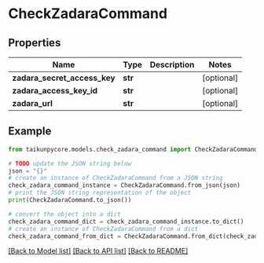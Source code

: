 # CheckZadaraCommand


## Properties

Name | Type | Description | Notes
------------ | ------------- | ------------- | -------------
**zadara_secret_access_key** | **str** |  | [optional] 
**zadara_access_key_id** | **str** |  | [optional] 
**zadara_url** | **str** |  | [optional] 

## Example

```python
from taikunpycore.models.check_zadara_command import CheckZadaraCommand

# TODO update the JSON string below
json = "{}"
# create an instance of CheckZadaraCommand from a JSON string
check_zadara_command_instance = CheckZadaraCommand.from_json(json)
# print the JSON string representation of the object
print(CheckZadaraCommand.to_json())

# convert the object into a dict
check_zadara_command_dict = check_zadara_command_instance.to_dict()
# create an instance of CheckZadaraCommand from a dict
check_zadara_command_from_dict = CheckZadaraCommand.from_dict(check_zadara_command_dict)
```
[[Back to Model list]](../README.md#documentation-for-models) [[Back to API list]](../README.md#documentation-for-api-endpoints) [[Back to README]](../README.md)


